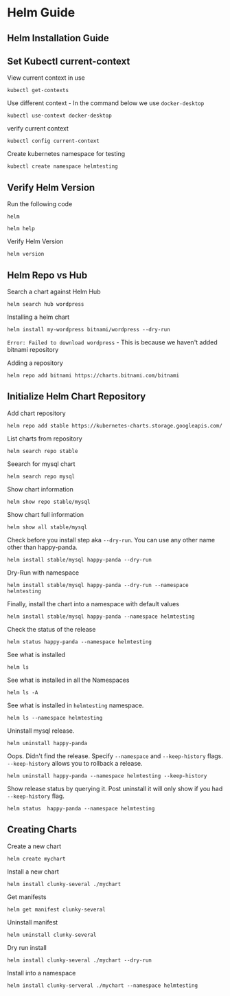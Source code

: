 # Helm Guide 

## Helm Installation Guide


## Set Kubectl current-context 

View current context in use
```
kubectl get-contexts
```
Use different context - In the command below we use `docker-desktop`

```
kubectl use-context docker-desktop
```
verify current context
```
kubectl config current-context
```

Create kubernetes namespace for testing
```
kubectl create namespace helmtesting
```

## Verify Helm Version

Run the following code
```
helm  
```

```
helm help  
```

Verify Helm Version
```
helm version
```

## Helm Repo vs Hub
Search a chart against Helm Hub
```
helm search hub wordpress
```

Installing a helm chart
```
helm install my-wordpress bitnami/wordpress --dry-run
```
`Error: Failed to download wordpress` - This is because we haven't added bitnami repository 

Adding a repository
```
helm repo add bitnami https://charts.bitnami.com/bitnami
```

## Initialize Helm Chart Repository

Add chart repository
```
helm repo add stable https://kubernetes-charts.storage.googleapis.com/
```

List charts from repository
```
helm search repo stable
```

Seearch for mysql chart
```
helm search repo mysql
```

Show chart information
```
helm show repo stable/mysql
```

Show chart full information 
```
helm show all stable/mysql
```

Check before you install step aka `--dry-run`. You can use any other name other than happy-panda.
```
helm install stable/mysql happy-panda --dry-run
```

Dry-Run with namespace 
```
helm install stable/mysql happy-panda --dry-run --namespace helmtesting
```

Finally, install the chart into a namespace with default values
```
helm install stable/mysql happy-panda --namespace helmtesting
```
Check the status of the release 
```
helm status happy-panda --namespace helmtesting
```
See what is installed
```
helm ls
```

See what is installed in all the Namespaces
```
helm ls -A
```

See what is installed in `helmtesting` namespace.
```
helm ls --namespace helmtesting
```

Uninstall mysql release.
```
helm uninstall happy-panda
```

Oops. Didn't find the release. Specify `--namespace` and `--keep-history` flags. `--keep-history` allows you to rollback a release.
```
helm uninstall happy-panda --namespace helmtesting --keep-history
```

Show release status by querying it. Post uninstall it will only show if you had `--keep-history` flag.
```
helm status  happy-panda --namespace helmtesting
```



## Creating Charts

Create a new chart
```
helm create mychart
```

Install a new chart

```
helm install clunky-several ./mychart
```

Get manifests
```
helm get manifest clunky-several
```

Uninstall manifest
```
helm uninstall clunky-several 
```

Dry run install 
```
helm install clunky-several ./mychart --dry-run
```

Install into a namespace 
```
helm install clunky-serveral ./mychart --namespace helmtesting
```

